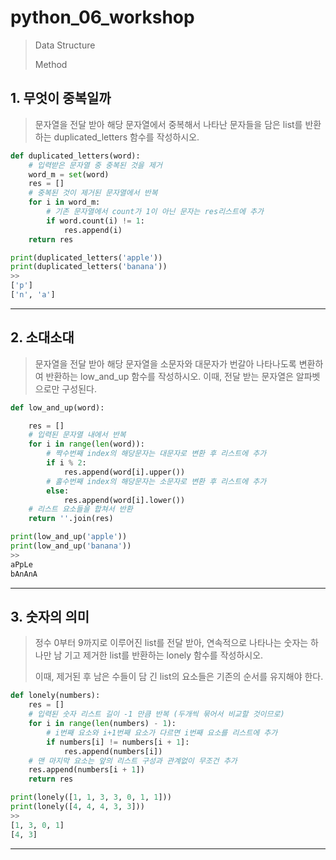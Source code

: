 # python_06_workshop

> Data Structure
>
> Method



## 1. 무엇이 중복일까

> 문자열을 전달 받아 해당 문자열에서 중복해서 나타난 문자들을 담은 list를 반환하는 duplicated_letters 함수를 작성하시오.



```python
def duplicated_letters(word):
    # 입력받은 문자열 중 중복된 것을 제거
    word_m = set(word)
    res = []
    # 중복된 것이 제거된 문자열에서 반복
    for i in word_m:
        # 기존 문자열에서 count가 1이 아닌 문자는 res리스트에 추가
        if word.count(i) != 1:
            res.append(i)
    return res
```

```python
print(duplicated_letters('apple'))
print(duplicated_letters('banana'))
>>
['p']
['n', 'a']
```



___

## 2. 소대소대

> 문자열을 전달 받아 해당 문자열을 소문자와 대문자가 번갈아 나타나도록 변환하여 반환하는 low_and_up 함수를 작성하시오. 이때, 전달 받는 문자열은 알파벳으로만 구성된다.



```python
def low_and_up(word):

    res = []
    # 입력된 문자열 내에서 반복
    for i in range(len(word)):
        # 짝수번째 index의 해당문자는 대문자로 변환 후 리스트에 추가
        if i % 2:
            res.append(word[i].upper())  
        # 홀수번째 index의 해당문자는 소문자로 변환 후 리스트에 추가    
        else:
            res.append(word[i].lower())
    # 리스트 요소들을 합쳐서 반환        
    return ''.join(res)
```

```python
print(low_and_up('apple'))
print(low_and_up('banana'))
>>
aPpLe
bAnAnA
```



___

## 3. 숫자의 의미

> 정수 0부터 9까지로 이루어진 list를 전달 받아, 연속적으로 나타나는 숫자는 하나만 남 기고 제거한 list를 반환하는 lonely 함수를 작성하시오. 
>
> 이때, 제거된 후 남은 수들이 담 긴 list의 요소들은 기존의 순서를 유지해야 한다.



```python
def lonely(numbers):
    res = []
    # 입력된 숫자 리스트 길이 -1 만큼 반복 (두개씩 묶어서 비교할 것이므로)
    for i in range(len(numbers) - 1):
        # i번째 요소와 i+1번째 요소가 다르면 i번째 요소를 리스트에 추가
        if numbers[i] != numbers[i + 1]:
            res.append(numbers[i])
    # 맨 마지막 요소는 앞의 리스트 구성과 관계없이 무조건 추가
    res.append(numbers[i + 1])   
    return res
```

```python
print(lonely([1, 1, 3, 3, 0, 1, 1]))
print(lonely([4, 4, 4, 3, 3]))
>>
[1, 3, 0, 1]
[4, 3]
```



___

